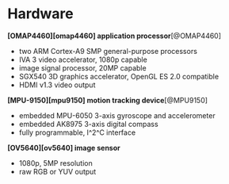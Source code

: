 # Hardware

**[OMAP4460][omap4460] application processor**[@OMAP4460]

 - two ARM Cortex-A9 SMP general-purpose processors
 - IVA 3 video accelerator, 1080p capable
 - image signal processor, 20MP capable
 - SGX540 3D graphics accelerator, OpenGL ES 2.0 compatible
 - HDMI v1.3 video output


**[MPU-9150][mpu9150] motion tracking device**[@MPU9150]

 - embedded MPU-6050 3-axis gyroscope and accelerometer
 - embedded AK8975 3-axis digital compass
 - fully programmable, I^2^C interface


**[OV5640][ov5640] image sensor**

 - 1080p, 5MP resolution
 - raw RGB or YUV output

